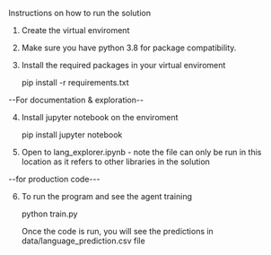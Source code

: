 
Instructions on how to run the solution


1. Create the virtual enviroment

2. Make sure you have python 3.8 for package compatibility. 

3. Install the required packages in your virtual enviroment

	pip install -r requirements.txt

--For documentation & exploration--

4. Install jupyter notebook on the enviroment

	pip install jupyter notebook

5. Open to lang_explorer.ipynb - note the file can only be run in this location as it refers to other libraries in the solution


--for production code---

6. To run the program and see the agent training

	python train.py
	
   Once the code is run, you will see the predictions in data/language_prediction.csv file
